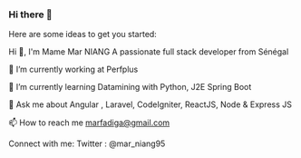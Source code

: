 ### Hi there 👋


Here are some ideas to get you started:

Hi 👋, I'm Mame Mar NIANG
A passionate full stack developer from Sénégal

🔭 I’m currently working at Perfplus

🌱 I’m currently learning Datamining with Python, J2E Spring Boot

💬 Ask me about Angular , Laravel, CodeIgniter, ReactJS, Node & Express JS

📫 How to reach me marfadiga@gmail.com 

Connect with me:
Twitter : @mar_niang95
